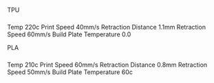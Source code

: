 TPU
###

Temp 220c
Print Speed 40mm/s
Retraction Distance 1.1mm
Retraction Speed 60mm/s
Build Plate Temperature 0.0

PLA
###


Temp 210c
Print Speed 60mm/s
Retraction Distance 0.8mm
Retraction Speed 50mm/s
Build Plate Temperature 60c

